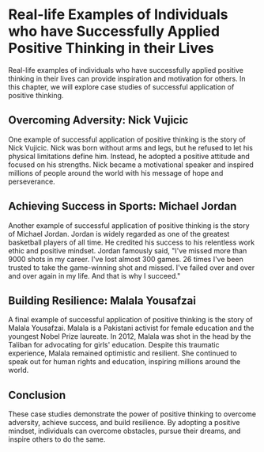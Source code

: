 Real-life Examples of Individuals who have Successfully Applied Positive Thinking in their Lives
========================================================================================================================================================================

Real-life examples of individuals who have successfully applied positive thinking in their lives can provide inspiration and motivation for others. In this chapter, we will explore case studies of successful application of positive thinking.

Overcoming Adversity: Nick Vujicic
----------------------------------

One example of successful application of positive thinking is the story of Nick Vujicic. Nick was born without arms and legs, but he refused to let his physical limitations define him. Instead, he adopted a positive attitude and focused on his strengths. Nick became a motivational speaker and inspired millions of people around the world with his message of hope and perseverance.

Achieving Success in Sports: Michael Jordan
-------------------------------------------

Another example of successful application of positive thinking is the story of Michael Jordan. Jordan is widely regarded as one of the greatest basketball players of all time. He credited his success to his relentless work ethic and positive mindset. Jordan famously said, "I've missed more than 9000 shots in my career. I've lost almost 300 games. 26 times I've been trusted to take the game-winning shot and missed. I've failed over and over and over again in my life. And that is why I succeed."

Building Resilience: Malala Yousafzai
-------------------------------------

A final example of successful application of positive thinking is the story of Malala Yousafzai. Malala is a Pakistani activist for female education and the youngest Nobel Prize laureate. In 2012, Malala was shot in the head by the Taliban for advocating for girls' education. Despite this traumatic experience, Malala remained optimistic and resilient. She continued to speak out for human rights and education, inspiring millions around the world.

Conclusion
----------

These case studies demonstrate the power of positive thinking to overcome adversity, achieve success, and build resilience. By adopting a positive mindset, individuals can overcome obstacles, pursue their dreams, and inspire others to do the same.
